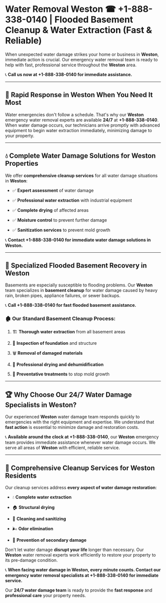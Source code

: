 # Water Removal Weston ☎ +1-888-338-0140 | Flooded Basement Cleanup & Water Extraction (Fast & Reliable)

When unexpected water damage strikes your home or business in **Weston**, immediate action is crucial. Our emergency water removal team is ready to help with fast, professional service throughout the **Weston** area. 

📞 **Call us now at +1-888-338-0140 for immediate assistance.**
---
## 🚀 Rapid Response in Weston When You Need It Most
Water emergencies don't follow a schedule. That's why our **Weston** emergency water removal experts are available **24/7** at **+1-888-338-0140**. When water damage occurs, our technicians arrive promptly with advanced equipment to begin water extraction immediately, minimizing damage to your property.
---
## 💧 Complete Water Damage Solutions for Weston Properties
We offer **comprehensive cleanup services** for all water damage situations in **Weston**:
- ✅ **Expert assessment** of water damage  
- ✅ **Professional water extraction** with industrial equipment  
- ✅ **Complete drying** of affected areas  
- ✅ **Moisture control** to prevent further damage  
- ✅ **Sanitization services** to prevent mold growth  
📞 **Contact +1-888-338-0140 for immediate water damage solutions in Weston.**
---
## 🌊 Specialized Flooded Basement Recovery in Weston
Basements are especially susceptible to flooding problems. Our **Weston** team specializes in **basement cleanup** for water damage caused by heavy rain, broken pipes, appliance failures, or sewer backups. 
📞 **Call +1-888-338-0140 for fast flooded basement assistance.**
### 🏚️ Our Standard Basement Cleanup Process:
1. 🏗️ **Thorough water extraction** from all basement areas  
2. 🔎 **Inspection of foundation** and structure  
3. 🗑️ **Removal of damaged materials**  
4. 💨 **Professional drying and dehumidification**  
5. 🚫 **Preventative treatments** to stop mold growth  
---
## 🏆 Why Choose Our 24/7 Water Damage Specialists in Weston?
Our experienced **Weston** water damage team responds quickly to emergencies with the right equipment and expertise. We understand that **fast action** is essential to minimize damage and restoration costs.
📞 **Available around the clock at +1-888-338-0140**, our **Weston** emergency team provides immediate assistance whenever water damage occurs. We serve all areas of **Weston** with efficient, reliable service.
---
## 🧹 Comprehensive Cleanup Services for Weston Residents
Our cleanup services address **every aspect of water damage restoration**:
- 💧 **Complete water extraction**  
- 🏠 **Structural drying**  
- 🧼 **Cleaning and sanitizing**  
- 🌬️ **Odor elimination**  
- 🚫 **Prevention of secondary damage**  
Don't let water damage **disrupt your life** longer than necessary. Our **Weston** water removal experts work efficiently to restore your property to its pre-damage condition.
📞 **When facing water damage in Weston, every minute counts. Contact our emergency water removal specialists at +1-888-338-0140 for immediate service.**
Our **24/7 water damage team** is ready to provide the **fast response** and **professional care** your property needs.
